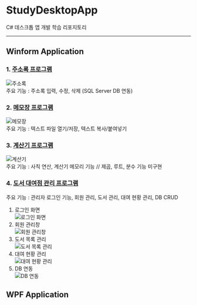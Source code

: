 # StudyDesktopApp
C# 데스크톱 앱 개발 학습 리포지토리

-----------------------------------

## Winform Application 
### 1. [주소록 프로그램](https://github.com/BlancBunny/StudyDesktopApp/tree/main/WinformApp/WinFormAdvancedBank/AddressInfoApp)


![주소록](https://user-images.githubusercontent.com/77951828/111265340-51afd580-866c-11eb-8534-b304fb53ed9e.png)  
주요 기능 : 주소록 입력, 수정, 삭제 (SQL Server DB 연동)

### 2. [메모장 프로그램](https://github.com/BlancBunny/StudyDesktopApp/tree/main/WinformApp/WinExecutiveBank/MyNotePadApp)

![메모장](https://user-images.githubusercontent.com/77951828/111266364-cb948e80-866d-11eb-9935-0d5ad3767c61.png)  
주요 기능 : 텍스트 파일 열기/저장, 텍스트 복사/붙여넣기

### 3. [계산기 프로그램](https://github.com/BlancBunny/StudyDesktopApp/tree/main/WinformApp/WinExecutiveBank/WinCalculatorApp)

![계산기](https://user-images.githubusercontent.com/77951828/111266775-5b3a3d00-866e-11eb-94a6-acae9096d4d3.png)  
주요 기능 : 사칙 연산, 계산기 메모리 기능   // 제곱, 루트, 분수 기능 미구현

### 4. [도서 대여점 관리 프로그램](https://github.com/BlancBunny/StudyDesktopApp/tree/main/WinformApp/WinFormAdvancedBank/BookRentalShopApp)
주요 기능 : 관리자 로그인 기능, 회원 관리, 도서 관리, 대여 현황 관리, DB CRUD

1) 로그인 화면  
![로그인 화면](https://user-images.githubusercontent.com/77951828/111719135-9d49c580-889e-11eb-9c7d-e56db775adf8.png)  
2) 회원 관리창  
![회원 관리창](https://user-images.githubusercontent.com/77951828/111718946-3c21f200-889e-11eb-8656-b4f02b6030fc.png)  
3) 도서 목록 관리  
![도서 목록 관리](https://user-images.githubusercontent.com/77951828/111719095-85724180-889e-11eb-8215-2aa10b0a3d6a.png)  
4) 대여 현황 관리  
![대여 현황 관리](https://user-images.githubusercontent.com/77951828/111719193-b9e5fd80-889e-11eb-9ea7-2e5ee7b6d3f7.png)  
5) DB 연동  
![DB 연동](https://user-images.githubusercontent.com/77951828/111719285-e7cb4200-889e-11eb-958b-58821a0c000d.png)  





## WPF Application 
